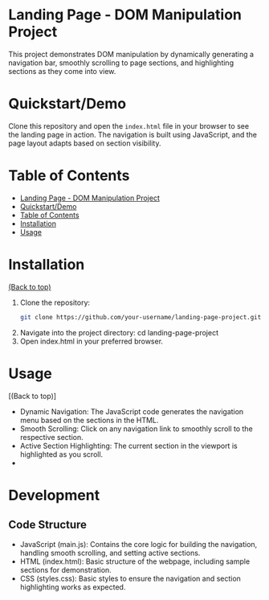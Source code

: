 # Landing Page - DOM Manipulation Project

This project demonstrates DOM manipulation by dynamically generating a navigation bar, smoothly scrolling to page sections, and highlighting sections as they come into view. 

# Quickstart/Demo
Clone this repository and open the `index.html` file in your browser to see the landing page in action. The navigation is built using JavaScript, and the page layout adapts based on section visibility.

# Table of Contents

- [Landing Page - DOM Manipulation Project](#landing-page---dom-manipulation-project)
- [Quickstart/Demo](#quickstartdemo)
- [Table of Contents](#table-of-contents)
- [Installation](#installation)
- [Usage](#usage)

# Installation
[(Back to top)](#table-of-contents)

1. Clone the repository:
   ```bash
   git clone https://github.com/your-username/landing-page-project.git
2. Navigate into the project directory:
   cd landing-page-project
3. Open index.html in your preferred browser.

# Usage
[(Back to top)]

- Dynamic Navigation: The JavaScript code generates the navigation menu based on the sections in the HTML.
- Smooth Scrolling: Click on any navigation link to smoothly scroll to the respective section.
- Active Section Highlighting: The current section in the viewport is highlighted as you scroll.
- 
# Development
## Code Structure
- JavaScript (main.js): Contains the core logic for building the navigation, handling smooth scrolling, and setting active sections.
- HTML (index.html): Basic structure of the webpage, including sample sections for demonstration.
- CSS (styles.css): Basic styles to ensure the navigation and section highlighting works as expected.


